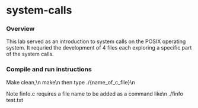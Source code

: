 # system-calls

### Overview
This lab served as an introduction to system calls on the POSIX operating system. It requried the development of 4 files each exploring a specific part of the system calls.

### Compile and run instructions
Make clean,\n
make\n
then type ./{name_of_c_file}\n

Note finfo.c requires a file name to be added as a command like\n
./finfo test.txt


